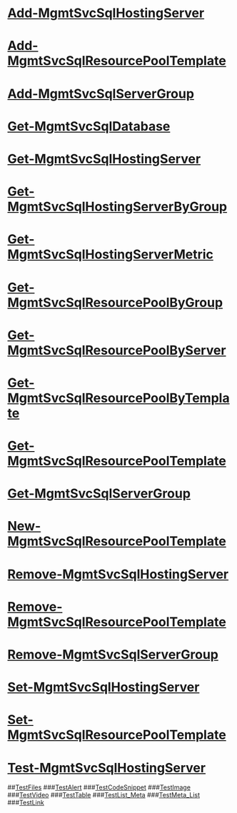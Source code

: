 # [Add-MgmtSvcSqlHostingServer](Add-MgmtSvcSqlHostingServer.md) 
# [Add-MgmtSvcSqlResourcePoolTemplate](Add-MgmtSvcSqlResourcePoolTemplate.md) 
# [Add-MgmtSvcSqlServerGroup](Add-MgmtSvcSqlServerGroup.md) 
# [Get-MgmtSvcSqlDatabase](Get-MgmtSvcSqlDatabase.md) 
# [Get-MgmtSvcSqlHostingServer](Get-MgmtSvcSqlHostingServer.md) 
# [Get-MgmtSvcSqlHostingServerByGroup](Get-MgmtSvcSqlHostingServerByGroup.md) 
# [Get-MgmtSvcSqlHostingServerMetric](Get-MgmtSvcSqlHostingServerMetric.md) 
# [Get-MgmtSvcSqlResourcePoolByGroup](Get-MgmtSvcSqlResourcePoolByGroup.md) 
# [Get-MgmtSvcSqlResourcePoolByServer](Get-MgmtSvcSqlResourcePoolByServer.md) 
# [Get-MgmtSvcSqlResourcePoolByTemplate](Get-MgmtSvcSqlResourcePoolByTemplate.md) 
# [Get-MgmtSvcSqlResourcePoolTemplate](Get-MgmtSvcSqlResourcePoolTemplate.md) 
# [Get-MgmtSvcSqlServerGroup](Get-MgmtSvcSqlServerGroup.md) 
# [New-MgmtSvcSqlResourcePoolTemplate](New-MgmtSvcSqlResourcePoolTemplate.md) 
# [Remove-MgmtSvcSqlHostingServer](Remove-MgmtSvcSqlHostingServer.md) 
# [Remove-MgmtSvcSqlResourcePoolTemplate](Remove-MgmtSvcSqlResourcePoolTemplate.md) 
# [Remove-MgmtSvcSqlServerGroup](Remove-MgmtSvcSqlServerGroup.md) 
# [Set-MgmtSvcSqlHostingServer](Set-MgmtSvcSqlHostingServer.md) 
# [Set-MgmtSvcSqlResourcePoolTemplate](Set-MgmtSvcSqlResourcePoolTemplate.md) 
# [Test-MgmtSvcSqlHostingServer](Test-MgmtSvcSqlHostingServer.md) 

##[TestFiles]()
###[TestAlert](TestAlert.md)
###[TestCodeSnippet](TestCodeSnippet.md)
###[TestImage](TestImage.md)
###[TestVideo](TestVideo.md)
###[TestTable](TestTable.md)
###[TestList_Meta](TestList_Meta.md)
###[TestMeta_List](TestMeta_List.md)
###[TestLink](TestLink.md)